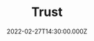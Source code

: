 ---
title: "Trust"
image: https://i.imgur.com/8zxsxri.png
date: 2022-02-27T14:30:00.000Z
video:
  type: vimeo
  id: 682686864
speaker:
    name: "Bart Wilkins"
    permalink: "bart-wilkins"
series: "overwhelmed"
---